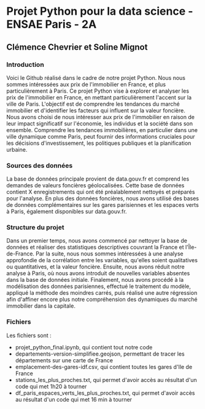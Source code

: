 # Projet Python pour la data science - ENSAE Paris - 2A

## Clémence Chevrier et Soline Mignot

### Introduction
Voici le Github réalisé dans le cadre de notre projet Python. Nous nous sommes intéressées aux prix de l'immobilier en France, et plus particulièrement à Paris. Ce projet Python vise à explorer et analyser les prix de l'immobilier en France, en mettant particulièrement l'accent sur la ville de Paris. L'objectif est de comprendre les tendances du marché immobilier et d'identifier les facteurs qui influent sur la valeur foncière. Nous avons choisi de nous intéresser aux prix de l'immobilier en raison de leur impact significatif sur l'économie, les individus et la société dans son ensemble. Comprendre les tendances immobilières, en particulier dans une ville dynamique comme Paris, peut fournir des informations cruciales pour les décisions d'investissement, les politiques publiques et la planification urbaine.

### Sources des données

La base de données principale provient de data.gouv.fr et comprend les demandes de valeurs foncières géolocalisées. Cette base de données contient X enregistrements qui ont été préalablement nettoyés et préparés pour l'analyse. En plus des données foncières, nous avons utilisé des bases de données complémentaires sur les gares parisiennes et les espaces verts à Paris, également disponibles sur data.gouv.fr.

### Structure du projet

Dans un premier temps, nous avons commencé par nettoyer la base de données et réaliser des statistiques descriptives couvrant la France et l'Île-de-France. Par la suite, nous nous sommes intéressées à une analyse approfondie de la corrélation entre les variables, qu'elles soient qualitatives ou quantitatives, et la valeur foncière. Ensuite, nous avons réduit notre analyse à Paris, où nous avons introduit de nouvelles variables absentes dans la base de données initiale. Finalement, nous avons procédé à la modélisation des données parisiennes, effectué le traitement du modèle, appliqué la méthode des moindres carrés, puis réalisé une autre régression afin d'affiner encore plus notre compréhension des dynamiques du marché immobilier dans la capitale.

### Fichiers

Les fichiers sont :
- projet_python_final.ipynb, qui contient tout notre code
- departements-version-simplifiee.geojson, permettant de tracer les départements sur une carte de France
- emplacement-des-gares-idf.csv, qui contient toutes les gares d'Ile de France
- stations_les_plus_proches.txt, qui permet d'avoir accès au résultat d'un code qui met 1h20 à tourner
- df_paris_espaces_verts_les_plus_proches.txt, qui permet d'avoir accès au résultat d'un code qui met 16 min à tourner
